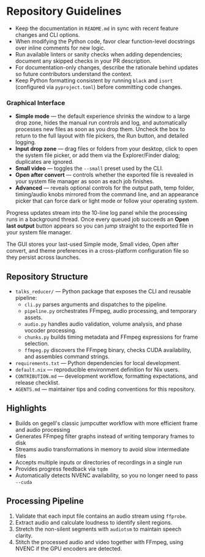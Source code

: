 # Repository Guidelines

- Keep the documentation in `README.md` in sync with recent feature changes and CLI options.
- When modifying the Python code, favor clear function-level docstrings over inline comments for new logic.
- Run available linters or sanity checks when adding dependencies; document any skipped checks in your PR description.
- For documentation-only changes, describe the rationale behind updates so future contributors understand the context.
- Keep Python formatting consistent by running `black` and `isort` (configured via `pyproject.toml`) before committing code changes.


### Graphical Interface

- **Simple mode** — the default experience shrinks the window to a large drop
  zone, hides the manual run controls and log, and automatically processes new
  files as soon as you drop them. Uncheck the box to return to the full layout
  with file pickers, the Run button, and detailed logging.
- **Input drop zone** — drag files or folders from your desktop, click to open
  the system file picker, or add them via the Explorer/Finder dialog; duplicates
  are ignored.
- **Small video** — toggles the `--small` preset used by the CLI.
- **Open after convert** — controls whether the exported file is revealed in
  your system file manager as soon as each job finishes.
- **Advanced** — reveals optional controls for the output path, temp folder,
  timing/audio knobs mirrored from the command line, and an appearance picker
  that can force dark or light mode or follow your operating system.

Progress updates stream into the 10-line log panel while the processing runs in
a background thread. Once every queued job succeeds an **Open last output**
button appears so you can jump straight to the exported file in your system
file manager.

The GUI stores your last-used Simple mode, Small video, Open after convert, and
theme preferences in a cross-platform configuration file so they persist across
launches.

## Repository Structure
- `talks_reducer/` — Python package that exposes the CLI and reusable pipeline:
  - `cli.py` parses arguments and dispatches to the pipeline.
  - `pipeline.py` orchestrates FFmpeg, audio processing, and temporary assets.
  - `audio.py` handles audio validation, volume analysis, and phase vocoder processing.
  - `chunks.py` builds timing metadata and FFmpeg expressions for frame selection.
  - `ffmpeg.py` discovers the FFmpeg binary, checks CUDA availability, and assembles command strings.
- `requirements.txt` — Python dependencies for local development.
- `default.nix` — reproducible environment definition for Nix users.
- `CONTRIBUTION.md` — development workflow, formatting expectations, and release checklist.
- `AGENTS.md` — maintainer tips and coding conventions for this repository.

## Highlights
- Builds on gegell's classic jumpcutter workflow with more efficient frame and audio processing
- Generates FFmpeg filter graphs instead of writing temporary frames to disk
- Streams audio transformations in memory to avoid slow intermediate files
- Accepts multiple inputs or directories of recordings in a single run
- Provides progress feedback via `tqdm`
- Automatically detects NVENC availability, so you no longer need to pass `--cuda`

## Processing Pipeline
1. Validate that each input file contains an audio stream using `ffprobe`.
2. Extract audio and calculate loudness to identify silent regions.
3. Stretch the non-silent segments with `audiotsm` to maintain speech clarity.
4. Stitch the processed audio and video together with FFmpeg, using NVENC if the GPU encoders are detected.
